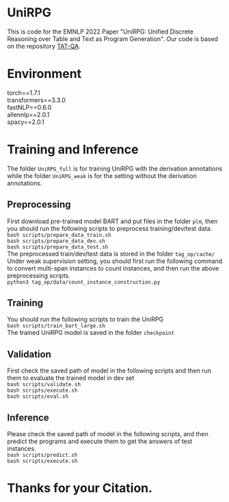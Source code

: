 # UniRPG

This is code for the EMNLP 2022 Paper "UniRPG: Unified Discrete Reasoning over Table and Text as Program Generation".  Our code is based on the repository [TAT-QA](https://github.com/NExTplusplus/TAT-QA}).

# Environment
torch==1.7.1</br>
transformers==3.3.0</br>
fastNLP==0.6.0</br>
allennlp==2.0.1</br>
spacy==2.0.1</br>

# Training and Inference
The folder ```UniRPG_full``` is for training UniRPG with the derivation annotations while the folder ```UniRPG_weak``` is for the setting without the derivation annotations.
## Preprocessing
First download pre-trained model BART and put files in the folder ```plm```, then you should run the following scripts to preprocess training/dev/test data.</br>
```bash scripts/prepare_data_train.sh```</br>
```bash scripts/prepare_data_dev.sh```</br>
```bash scripts/prepare_data_test.sh```</br>
The preprocessed train/dev/test data is stored in the folder ```tag_op/cache/```</br>
Under weak supervision setting, you should first run the following command to convert multi-span instances to count instances, and then run the above preprocessing scripts.</br>
```python3 tag_op/data/count_instance_construction.py```

## Training
You should run the following scripts to train the UniRPG</br>
```bash scripts/train_bart_large.sh```</br>
The trained UniRPG model is saved in the folder ```checkpoint```
## Validation
First check the saved path of model in the following scripts and then run them to evaluate the trained model in dev set</br>
```bash scripts/validate.sh```</br>
```bash scripts/execute.sh```</br>
```bash scripts/eval.sh```
## Inference
Please check the saved path of model in the following scripts, and then predict the programs and execute them to get the answers of test instances.</br>
```bash scripts/predict.sh ```</br>
```bash scripts/execute.sh```</br>
# Thanks for your Citation.


